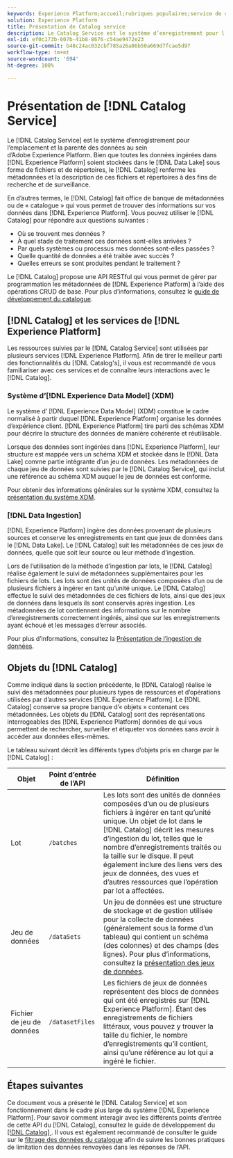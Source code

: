 ```yaml
---
keywords: Experience Platform;accueil;rubriques populaires;service de catalogue;catalogue;Service de catalogue;emplacement des données;Emplacement des données;Gestion des données;gestion des données;Parenté;parenté;Catalogue;activer le jeu de données
solution: Experience Platform
title: Présentation de Catalog service
description: Le Catalog Service est le système d’enregistrement pour l’emplacement et la parenté des données au sein d’Adobe Experience Platform. Bien que toutes les données ingérées dans Experience Platform soient stockées dans le lac de données sous forme de fichiers et de répertoires, le catalogue renferme les métadonnées et la description de ces fichiers et répertoires à des fins de recherche et de surveillance.
exl-id: ef0c173b-607b-41b8-8676-c54ae9472e23
source-git-commit: b48c24ac032cbf785a26a86b50a669d7fcae5d97
workflow-type: tm+mt
source-wordcount: '694'
ht-degree: 100%

---
```


# Présentation de [!DNL Catalog Service]

Le [!DNL Catalog Service] est le système d’enregistrement pour l’emplacement et la parenté des données au sein d’Adobe Experience Platform. Bien que toutes les données ingérées dans [!DNL Experience Platform] soient stockées dans le [!DNL Data Lake] sous forme de fichiers et de répertoires, le [!DNL Catalog] renferme les métadonnées et la description de ces fichiers et répertoires à des fins de recherche et de surveillance.

En d’autres termes, le [!DNL Catalog] fait office de banque de métadonnées ou de « catalogue » qui vous permet de trouver des informations sur vos données dans [!DNL Experience Platform]. Vous pouvez utiliser le [!DNL Catalog] pour répondre aux questions suivantes :

* Où se trouvent mes données ?
* À quel stade de traitement ces données sont-elles arrivées ?
* Par quels systèmes ou processus mes données sont-elles passées ?
* Quelle quantité de données a été traitée avec succès ?
* Quelles erreurs se sont produites pendant le traitement ?

Le [!DNL Catalog] propose une API RESTful qui vous permet de gérer par programmation les métadonnées de [!DNL Experience Platform] à l’aide des opérations CRUD de base. Pour plus d’informations, consultez le [guide de développement du catalogue](api/getting-started.md).

## [!DNL Catalog] et les services de [!DNL Experience Platform]

Les ressources suivies par le [!DNL Catalog Service] sont utilisées par plusieurs services [!DNL Experience Platform]. Afin de tirer le meilleur parti des fonctionnalités du [!DNL Catalog's], il vous est recommandé de vous familiariser avec ces services et de connaître leurs interactions avec le [!DNL Catalog].

### Système d’[!DNL Experience Data Model] (XDM)

Le système d’ [!DNL Experience Data Model] (XDM) constitue le cadre normalisé à partir duquel [!DNL Experience Platform] organise les données d’expérience client. [!DNL Experience Platform] tire parti des schémas XDM pour décrire la structure des données de manière cohérente et réutilisable.

Lorsque des données sont ingérées dans [!DNL Experience Platform], leur structure est mappée vers un schéma XDM et stockée dans le [!DNL Data Lake] comme partie intégrante d’un jeu de données. Les métadonnées de chaque jeu de données sont suivies par le [!DNL Catalog Service], qui inclut une référence au schéma XDM auquel le jeu de données est conforme.

Pour obtenir des informations générales sur le système XDM, consultez la [présentation du système XDM](../xdm/home.md).

### [!DNL Data Ingestion]

[!DNL Experience Platform] ingère des données provenant de plusieurs sources et conserve les enregistrements en tant que jeux de données dans le [!DNL Data Lake]. Le [!DNL Catalog] suit les métadonnées de ces jeux de données, quelle que soit leur source ou leur méthode d’ingestion.

Lors de l’utilisation de la méthode d’ingestion par lots, le [!DNL Catalog] réalise également le suivi de métadonnées supplémentaires pour les fichiers de lots. Les lots sont des unités de données composées d’un ou de plusieurs fichiers à ingérer en tant qu’unité unique. Le [!DNL Catalog] effectue le suivi des métadonnées de ces fichiers de lots, ainsi que des jeux de données dans lesquels ils sont conservés après ingestion. Les métadonnées de lot contiennent des informations sur le nombre d’enregistrements correctement ingérés, ainsi que sur les enregistrements ayant échoué et les messages d’erreur associés.

Pour plus d’informations, consultez la [Présentation de l’ingestion de données](../ingestion/home.md).

## Objets du [!DNL Catalog]

Comme indiqué dans la section précédente, le [!DNL Catalog] réalise le suivi des métadonnées pour plusieurs types de ressources et d’opérations utilisées par d’autres services [!DNL Experience Platform]. Le [!DNL Catalog] conserve sa propre banque d’« objets » contenant ces métadonnées. Les objets du [!DNL Catalog] sont des représentations interrogeables des [!DNL Experience Platform] données de qui vous permettent de rechercher, surveiller et étiqueter vos données sans avoir à accéder aux données elles-mêmes.

Le tableau suivant décrit les différents types d’objets pris en charge par le [!DNL Catalog] :

| Objet | Point d’entrée de l’API | Définition |
|---|---|---|
| Lot | `/batches` | Les lots sont des unités de données composées d’un ou de plusieurs fichiers à ingérer en tant qu’unité unique. Un objet de lot dans le [!DNL Catalog] décrit les mesures d’ingestion du lot, telles que le nombre d’enregistrements traités ou la taille sur le disque. Il peut également inclure des liens vers des jeux de données, des vues et d’autres ressources que l’opération par lot a affectées. |
| Jeu de données | `/dataSets` | Un jeu de données est une structure de stockage et de gestion utilisée pour la collecte de données (généralement sous la forme d’un tableau) qui contient un schéma (des colonnes) et des champs (des lignes). Pour plus d’informations, consultez la [présentation des jeux de données](./datasets/overview.md). |
| Fichier de jeu de données | `/datasetFiles` | Les fichiers de jeux de données représentent des blocs de données qui ont été enregistrés sur [!DNL Experience Platform]. Étant des enregistrements de fichiers littéraux, vous pouvez y trouver la taille du fichier, le nombre d’enregistrements qu’il contient, ainsi qu’une référence au lot qui a ingéré le fichier. |

## Étapes suivantes

Ce document vous a présenté le [!DNL Catalog Service] et son fonctionnement dans le cadre plus large du système [!DNL Experience Platform]. Pour savoir comment interagir avec les différents points d’entrée de cette API du [!DNL Catalog], consultez le guide de développement du [[!DNL Catalog] ](api/getting-started.md). Il vous est également recommandé de consulter le guide sur le [filtrage des données du catalogue](api/filter-data.md) afin de suivre les bonnes pratiques de limitation des données renvoyées dans les réponses de l’API.
